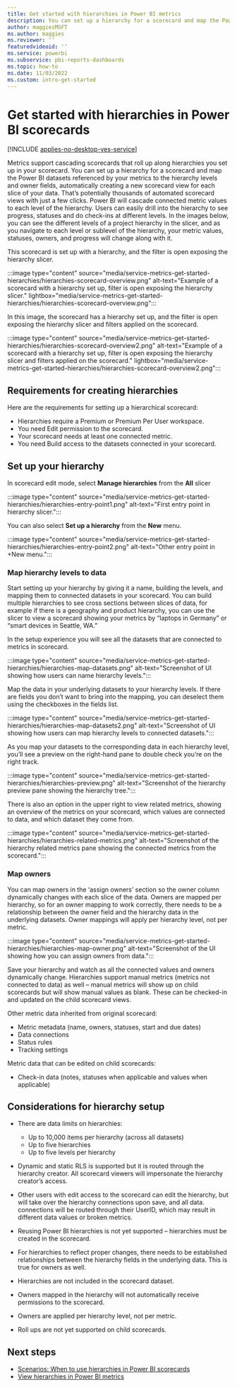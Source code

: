 ```yaml
---
title: Get started with hierarchies in Power BI metrics
description: You can set up a hierarchy for a scorecard and map the Power BI datasets referenced by your metrics to the hierarchy levels and owner fields, automatically creating a new scorecard view for each slice of your data.
author: maggiesMSFT
ms.author: maggies
ms.reviewer: ''
featuredvideoid: ''
ms.service: powerbi
ms.subservice: pbi-reports-dashboards
ms.topic: how-to
ms.date: 11/03/2022
ms.custom: intro-get-started
---
```

# Get started with hierarchies in Power BI scorecards

[!INCLUDE [applies-no-desktop-yes-service](../includes/applies-no-desktop-yes-service.md)]

Metrics support cascading scorecards that roll up along hierarchies you set up in your scorecard. You can set up a hierarchy for a scorecard and map the Power BI datasets referenced by your metrics to the hierarchy levels and owner fields, automatically creating a new scorecard view for each slice of your data. That’s potentially thousands of automated scorecard views with just a few clicks.
Power BI will cascade connected metric values to each level of the hierarchy. Users can easily drill into the hierarchy to see progress, statuses and do check-ins at different levels. In the images below, you can see the different levels of a project hierarchy in the slicer, and as you navigate to each level or sublevel of the hierarchy, your metric values, statuses, owners, and progress will change along with it.

This scorecard is set up with a hierarchy, and the filter is open exposing the hierarchy slicer.

:::image type="content" source="media/service-metrics-get-started-hierarchies/hierarchies-scorecard-overview.png" alt-text="Example of a scorecard with a hierarchy set up, filter is open exposing the hierarchy slicer." lightbox="media/service-metrics-get-started-hierarchies/hierarchies-scorecard-overview.png":::

In this image, the scorecard has a hierarchy set up, and the filter is open exposing the hierarchy slicer and filters applied on the scorecard.

:::image type="content" source="media/service-metrics-get-started-hierarchies/hierarchies-scorecard-overview2.png" alt-text="Example of a scorecard with a hierarchy set up, filter is open exposing the hierarchy slicer and filters applied on the scorecard." lightbox="media/service-metrics-get-started-hierarchies/hierarchies-scorecard-overview2.png":::

## Requirements for creating hierarchies

Here are the requirements for setting up a hierarchical scorecard:

- Hierarchies require a Premium or Premium Per User workspace.
- You need Edit permission to the scorecard.
- Your scorecard needs at least one connected metric.
- You need Build access to the datasets connected in your scorecard.

## Set up your hierarchy

In scorecard edit mode, select **Manage hierarchies** from the **All** slicer

:::image type="content" source="media/service-metrics-get-started-hierarchies/hierarchies-entry-point1.png" alt-text="First entry point in hierarchy slicer.":::

You can also select **Set up a hierarchy** from the **New** menu.

:::image type="content" source="media/service-metrics-get-started-hierarchies/hierarchies-entry-point2.png" alt-text="Other entry point in +New menu.":::

### Map hierarchy levels to data

Start setting up your hierarchy by giving it a name, building the levels, and mapping them to connected datasets in your scorecard.  You can build multiple hierarchies to see cross sections between slices of data, for example if there is a geography and product hierarchy, you can use the slicer to view a scorecard showing your metrics by “laptops in Germany” or “smart devices in Seattle, WA.”

In the setup experience you will see all the datasets that are connected to metrics in scorecard.

:::image type="content" source="media/service-metrics-get-started-hierarchies/hierarchies-map-datasets.png" alt-text="Screenshot of UI showing how users can name hierarchy levels.":::

Map the data in your underlying datasets to your hierarchy levels.  If there are fields you don’t want to bring into the mapping, you can deselect them using the checkboxes in the fields list.  

:::image type="content" source="media/service-metrics-get-started-hierarchies/hierarchies-map-datasets2.png" alt-text="Screenshot of UI showing how users can map hierarchy levels to connected datasets.":::

As you map your datasets to the corresponding data in each hierarchy level, you’ll see a preview on the right-hand pane to double check you’re on the right track.

:::image type="content" source="media/service-metrics-get-started-hierarchies/hierarchies-preview.png" alt-text="Screenshot of the hierarchy preview pane showing the hierarchy tree.":::

There is also an option in the upper right to view related metrics, showing an overview of the metrics on your scorecard, which values are connected to data, and which dataset they come from.

:::image type="content" source="media/service-metrics-get-started-hierarchies/hierarchies-related-metrics.png" alt-text="Screenshot of the hierarchy related metrics pane showing the connected metrics from the scorecard.":::

### Map owners

You can map owners in the ‘assign owners’ section so the owner column dynamically changes with each slice of the data.  Owners are mapped per hierarchy, so for an owner mapping to work correctly, there needs to be a relationship between the owner field and the hierarchy data in the underlying datasets. Owner mappings will apply per hierarchy level, not per metric.

:::image type="content" source="media/service-metrics-get-started-hierarchies/hierarchies-map-owner.png" alt-text="Screenshot of the UI showing how you can assign owners from data.":::

Save your hierarchy and watch as all the connected values and owners dynamically change.  Hierarchies support manual metrics (metrics not connected to data) as well – manual metrics will show up on child scorecards but will show manual values as blank.  These can be checked-in and updated on the child scorecard views.

Other metric data inherited from original scorecard:
- Metric metadata (name, owners, statuses, start and due dates)
- Data connections
- Status rules
- Tracking settings

Metric data that can be edited on child scorecards:
- Check-in data (notes, statuses when applicable and values when applicable)

## Considerations for hierarchy setup

- There are data limits on hierarchies:

  - Up to 10,000 items per hierarchy (across all datasets)
  - Up to five hierarchies
  - Up to five levels per hierarchy

- Dynamic and static RLS is supported but it is routed through the hierarchy creator.  All scorecard viewers will impersonate the hierarchy creator’s access.
- Other users with edit access to the scorecard can edit the hierarchy, but will take over the hierarchy connections upon save, and all data. connections will be routed through their UserID, which may result in different data values or broken metrics.
- Reusing Power BI hierarchies is not yet supported – hierarchies must be created in the scorecard.
- For hierarchies to reflect proper changes, there needs to be established relationships between the hierarchy fields in the underlying data. This is true for owners as well.
- Hierarchies are not included in the scorecard dataset.
- Owners mapped in the hierarchy will not automatically receive permissions to the scorecard.
- Owners are applied per hierarchy level, not per metric.
- Roll ups are not yet supported on child scorecards.

## Next steps

- [Scenarios: When to use hierarchies in Power BI scorecards](service-metrics-hierarchies-scenarios.md)
- [View hierarchies in Power BI metrics](service-metrics-view-hierarchies.md)
